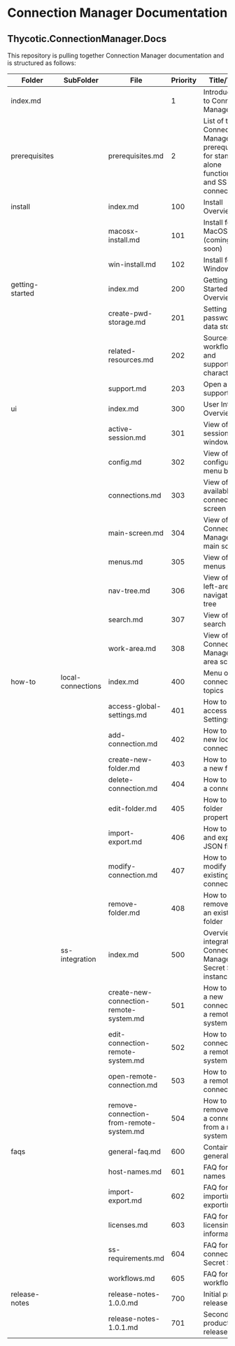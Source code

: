 [title]: # (ReadMe - Connection Manager)
[tags]: # (metadata info)
[priority]: # (99999)
# Connection Manager Documentation

## Thycotic.ConnectionManager.Docs 

This repository is pulling together Connection Manager documentation and is structured as follows:

| Folder | SubFolder | File | Priority | Title/Topic |
| ----- | ----- | ----- | ----- | ----- |
| index.md | | | 1 | Introduction to Connection Manager |
| prerequisites | | prerequisites.md | 2 | List of the Connection Manager prerequisites for stand-alone functionality and SS connection |
| install | | index.md | 100 | Install Overview |
| | | macosx-install.md | 101 | Install for MacOSX (coming soon) |
| | | win-install.md | 102 | Install for Windows |
| getting-started |                   | index.md | 200 | Getting Started Overview |
| |  | create-pwd-storage.md                   | 201 | Setting up CM password and data storage |
|  |                   | related-resources.md                    | 202      | Sources for workflows and supported characters               |
|                 |                   | support.md                              | 203      | Open a support ticket                                        |
| ui              |                   | index.md                                | 300      | User Interface Overview                                      |
|                 |                   | active-session.md                       | 301      | View of active sessions window                               |
|                 |                   | config.md                               | 302      | View of configuration menu button                            |
|                 |                   | connections.md                          | 303      | View of available connections screen                         |
| |                   | main-screen.md                          | 304      | View of Connection Manager's main screen                     |
|                 |                   | menus.md                                | 305      | View of all menus                                            |
|                 |                   | nav-tree.md                             | 306      | View of the left-area navigation tree                        |
| | | search.md                               | 307      | View of the search field                                     |
| |                   | work-area.md                            | 308      | View of the Connection Manager work area screen              |
| how-to          | local-connections | index.md                                | 400      | Menu of local connections topics                             |
|                 |                   | access-global-settings.md               | 401      | How to access Global Settings                                |
| |                   | add-connection.md                       | 402      | How to add a new local connection                            |
|                 |                   | create-new-folder.md                    | 403      | How to create a new folder                                   |
|                 |                   | delete-connection.md                    | 404      | How to delete a connection                                   |
|                 |                   | edit-folder.md                          | 405      | How to edit folder properties                                |
|                 |                   | import-export.md                        | 406      | How to import and export a JSON file                         |
|                 |                   | modify-connection.md                    | 407      | How to modify an existing connection                         |
|                 |                   | remove-folder.md                        | 408      | How to remove/delete an existing folder                      |
| | ss-integration | index.md                                | 500      | Overview of integrating Connection Manager with Secret Server instance |
|                 |                   | create-new-connection-remote-system.md  | 501      | How to create a new connection to a remote system            |
|                 |                   | edit-connection-remote-system.md        | 502      | How to edit a connection to a remote system                  |
|                 |                   | open-remote-connection.md               | 503      | How to open a remote connection                              |
|                 |                   | remove-connection-from-remote-system.md | 504      | How to remove/delete a connection from a remote system       |
| faqs            |                   | general-faq.md                          | 600      | Contains general FAQs                                        |
|                 |                   | host-names.md                           | 601      | FAQ for host-names                                           |
|                 |                   | import-export.md                        | 602      | FAQ for importing and exporting files                        |
| | | licenses.md                             | 603      | FAQ for licensing information                                |
|                 |                   | ss-requirements.md                      | 604      | FAQ for connecting to Secret Server                          |
|                 |                   | workflows.md                            | 605      | FAQ for workflows                                            |
| release-notes   |                   | release-notes-1.0.0.md                  | 700      | Initial product release notes                                |
|                 |                   | release-notes-1.0.1.md                  | 701      | Second product release notes                                 |
